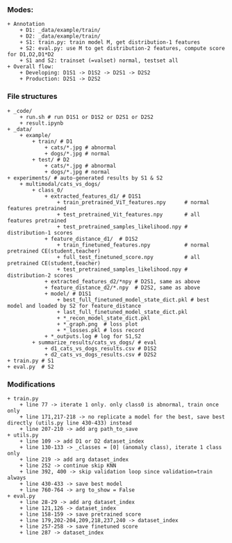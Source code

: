 ### Modes:
	+ Annotation
		+ D1: _data/example/train/
		+ D2: _data/example/train/
		+ S1: train.py: train model M, get distribution-1 features
		+ S2: eval.py: use M to get distribution-2 features, compute score for D1,D2,D1*D2
		+ S1 and S2: trainset (=valset) normal, testset all
	+ Overall flow:
		+ Developing: D1S1 -> D1S2 -> D2S1 -> D2S2
		+ Production: D2S1 -> D2S2

### File structures
	+ _code/
		+ run.sh # run D1S1 or D1S2 or D2S1 or D2S2
		+ result.ipynb
	+ _data/
		+ example/
			+ train/ # D1
				+ cats/*.jpg # abnormal
				+ dogs/*.jpg # normal
			+ test/ # D2
				+ cats/*.jpg # abnormal
				+ dogs/*.jpg # normal
	+ experiments/ # auto-generated results by S1 & S2
		+ multimodal/cats_vs_dogs/
        	+ class_0/
            	+ extracted_features_d1/ # D1S1
					+ train_pretrained_ViT_features.npy      # normal features pretrained
					+ test_pretrained_Vit_features.npy       # all features pretrained
					+ test_pretrained_samples_likelihood.npy # distribution-1 scores
				+ feature_distance_d1/  # D1S2
					+ train_finetuned_features.npy           # normal pretrained CE(student,teacher)
					+ full_test_finetuned_score.npy          # all pretrained CE(student,teacher)
					+ test_pretrained_samples_likelihood.npy # distribution-2 scores
				+ extracted_features_d2/*npy # D2S1, same as above
				+ feature_distance_d2/*.npy  # D2S2, same as above
				+ model/ # D1S1
					+ best_full_finetuned_model_state_dict.pkl # best model and loaded by S2 for feature_distance
					+ last_full_finetuned_model_state_dict.pkl
					+ *_recon_model_state_dict.pkl
					+ *_graph.png  # loss plot
					+ *_losses.pkl # loss record
				+ *_outputs.log # log for S1,S2
			+ summarize_results/cats_vs_dogs/ # eval
        		+ d1_cats_vs_dogs_results.csv # D1S2
				+ d2_cats_vs_dogs_results.csv # D2S2
	+ train.py # S1
	+ eval.py  # S2

### Modifications
	+ train.py
    	+ line 77 -> iterate 1 only. only class0 is abnormal, train once only
    	+ line 171,217-218 -> no replicate a model for the best, save best directly (utils.py line 430-433) instead
    	+ line 207-210 -> add arg path_to_save
	+ utils.py
    	+ line 109 -> add D1 or D2 dataset_index
    	+ line 130-133 -> _classes = [0] (anomaly class), iterate 1 class only
		+ line 219 -> add arg dataset_index
		+ line 252 -> continue skip KNN
		+ line 392, 400 -> skip validation loop since validation=train always
		+ line 430-433 -> save best model
		+ line 760-764 -> arg to_show = False
	+ eval.py
		+ line 28-29 -> add arg dataset_index
		+ line 121,126 -> dataset_index
		+ line 158-159 -> save pretrained score
		+ line 179,202-204,209,218,237,240 -> dataset_index
		+ line 257-258 -> save finetuned score
		+ line 287 -> dataset_index
